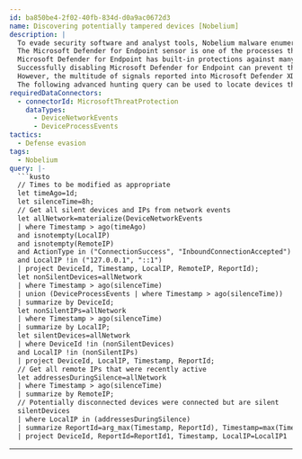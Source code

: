 ```yaml
---
id: ba850be4-2f02-40fb-834d-d0a9ac0672d3
name: Discovering potentially tampered devices [Nobelium]
description: |
  To evade security software and analyst tools, Nobelium malware enumerates the target system looking for certain running processes, loaded drivers, and registry keys, with the goal of disabling them.
  The Microsoft Defender for Endpoint sensor is one of the processes the malware attempts to disable.
  Microsoft Defender for Endpoint has built-in protections against many techniques attackers use to disable endpoint sensors ranging from hardened OS protection, anti-tampering policies, and detections for a variety of tampering attempts, including "Attempt to stop Microsoft Defender for Endpoint sensor", "Tampering with Microsoft Defender for Endpoint sensor settings", or "Possible sensor tampering in memory".
  Successfully disabling Microsoft Defender for Endpoint can prevent the system from reporting observed activities.
  However, the multitude of signals reported into Microsoft Defender XDR provides a unique opportunity to hunt for systems where the tampering technique used might have been successful.
  The following advanced hunting query can be used to locate devices that should be reporting but aren't:
requiredDataConnectors:
  - connectorId: MicrosoftThreatProtection
    dataTypes:
      - DeviceNetworkEvents
      - DeviceProcessEvents
tactics:
  - Defense evasion
tags:
  - Nobelium
query: |-
  ```kusto
  // Times to be modified as appropriate
  let timeAgo=1d;
  let silenceTime=8h;
  // Get all silent devices and IPs from network events
  let allNetwork=materialize(DeviceNetworkEvents
  | where Timestamp > ago(timeAgo)
  and isnotempty(LocalIP)
  and isnotempty(RemoteIP)
  and ActionType in ("ConnectionSuccess", "InboundConnectionAccepted")
  and LocalIP !in ("127.0.0.1", "::1")
  | project DeviceId, Timestamp, LocalIP, RemoteIP, ReportId);
  let nonSilentDevices=allNetwork
  | where Timestamp > ago(silenceTime)
  | union (DeviceProcessEvents | where Timestamp > ago(silenceTime))
  | summarize by DeviceId;
  let nonSilentIPs=allNetwork
  | where Timestamp > ago(silenceTime)
  | summarize by LocalIP;
  let silentDevices=allNetwork
  | where DeviceId !in (nonSilentDevices)
  and LocalIP !in (nonSilentIPs)
  | project DeviceId, LocalIP, Timestamp, ReportId;
  // Get all remote IPs that were recently active
  let addressesDuringSilence=allNetwork
  | where Timestamp > ago(silenceTime)
  | summarize by RemoteIP;
  // Potentially disconnected devices were connected but are silent
  silentDevices
  | where LocalIP in (addressesDuringSilence)
  | summarize ReportId=arg_max(Timestamp, ReportId), Timestamp=max(Timestamp), LocalIP=arg_max(Timestamp, LocalIP) by DeviceId
  | project DeviceId, ReportId=ReportId1, Timestamp, LocalIP=LocalIP1
  ```
---
```


